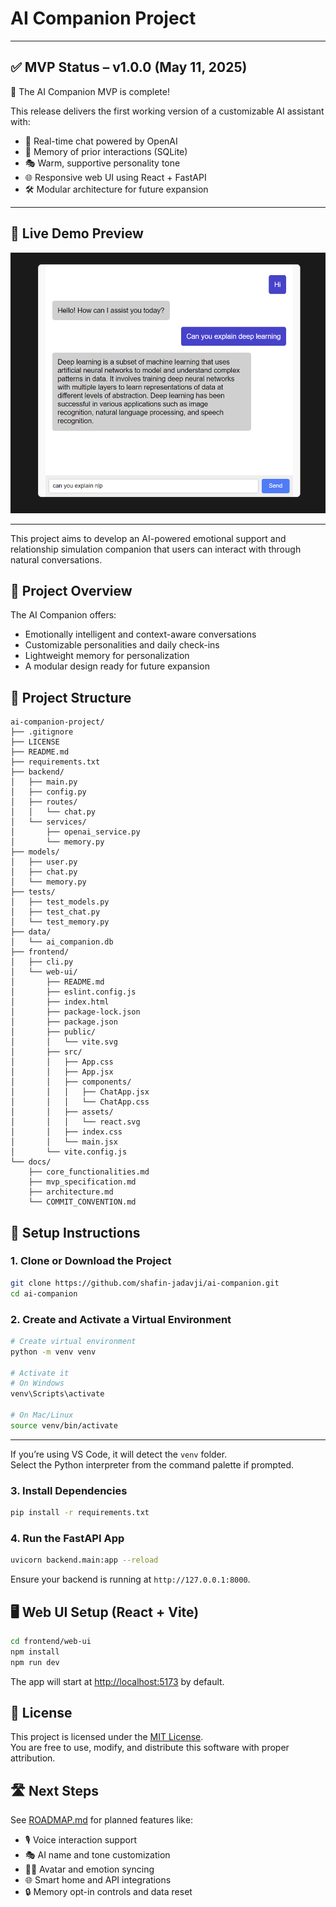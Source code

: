 # AI Companion Project

---

## ✅ MVP Status – v1.0.0 (May 11, 2025)

🎉 The AI Companion MVP is complete!

This release delivers the first working version of a customizable AI assistant with:

- 💬 Real-time chat powered by OpenAI
- 🧠 Memory of prior interactions (SQLite)
- 🎭 Warm, supportive personality tone
- 🌐 Responsive web UI using React + FastAPI
- 🛠️ Modular architecture for future expansion

---

## 💬 Live Demo Preview

![Chat Interface Preview](docs/images/chat_ui_preview.png)

---


This project aims to develop an AI-powered emotional support and relationship simulation companion that users can interact with through natural conversations.

## 🚀 Project Overview

The AI Companion offers:
- Emotionally intelligent and context-aware conversations
- Customizable personalities and daily check-ins
- Lightweight memory for personalization
- A modular design ready for future expansion

## 📁 Project Structure

```
ai-companion-project/
├── .gitignore
├── LICENSE
├── README.md
├── requirements.txt
├── backend/
│   ├── main.py
│   ├── config.py
│   ├── routes/
│   │   └── chat.py
│   └── services/
│       ├── openai_service.py
│       └── memory.py
├── models/
│   ├── user.py
│   ├── chat.py
│   └── memory.py
├── tests/
│   ├── test_models.py
│   ├── test_chat.py
│   └── test_memory.py
├── data/
│   └── ai_companion.db
├── frontend/
│   ├── cli.py
│   └── web-ui/
│       ├── README.md
│       ├── eslint.config.js
│       ├── index.html
│       ├── package-lock.json
│       ├── package.json
│       ├── public/
│       │   └── vite.svg
│       ├── src/
│       │   ├── App.css
│       │   ├── App.jsx
│       │   ├── components/
│       │   │   ├── ChatApp.jsx
│       │   │   └── ChatApp.css
│       │   ├── assets/
│       │   │   └── react.svg
│       │   ├── index.css
│       │   └── main.jsx
│       └── vite.config.js
└── docs/
    ├── core_functionalities.md
    ├── mvp_specification.md
    ├── architecture.md
    └── COMMIT_CONVENTION.md
```

## 🔧 Setup Instructions

### 1. Clone or Download the Project

```bash
git clone https://github.com/shafin-jadavji/ai-companion.git
cd ai-companion
```

### 2. Create and Activate a Virtual Environment

```bash
# Create virtual environment
python -m venv venv

# Activate it
# On Windows
venv\Scripts\activate

# On Mac/Linux
source venv/bin/activate
```
---

If you’re using VS Code, it will detect the `venv` folder.  
Select the Python interpreter from the command palette if prompted.

### 3. Install Dependencies

```bash
pip install -r requirements.txt
```

### 4. Run the FastAPI App

```bash
uvicorn backend.main:app --reload
```

Ensure your backend is running at `http://127.0.0.1:8000`.
## 🖥️ Web UI Setup (React + Vite)

```bash
cd frontend/web-ui
npm install
npm run dev
```

The app will start at [http://localhost:5173](http://localhost:5173) by default.


## 📄 License

This project is licensed under the [MIT License](LICENSE).  
You are free to use, modify, and distribute this software with proper attribution.

## 🛣️ Next Steps

See [ROADMAP.md](ROADMAP.md) for planned features like:

- 🎙️ Voice interaction support  
- 🎭 AI name and tone customization  
- 🧑‍🎨 Avatar and emotion syncing  
- 🌐 Smart home and API integrations  
- 🔒 Memory opt-in controls and data reset
